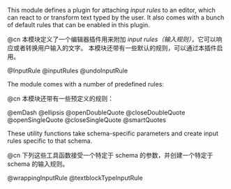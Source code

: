This module defines a plugin for attaching _input rules_ to an editor,
which can react to or transform text typed by the user. It also comes
with a bunch of default rules that can be enabled in this plugin.

@cn 本模块定义了一个编辑器插件用来附加 _input rules（输入规则）_，它可以响应或者转换用户输入的文字。
本模块还带有一些默认的规则，可以通过本插件启用。

@InputRule
@inputRules
@undoInputRule

The module comes with a number of predefined rules:

@cn 本模块还带有一些预定义的规则：

@emDash
@ellipsis
@openDoubleQuote
@closeDoubleQuote
@openSingleQuote
@closeSingleQuote
@smartQuotes

These utility functions take schema-specific parameters and create
input rules specific to that schema.

@cn 下列这些工具函数接受一个特定于 schema 的参数，并创建一个特定于 schema 的输入规则。

@wrappingInputRule
@textblockTypeInputRule
